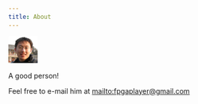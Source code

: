 ```yaml
---
title: About
---
```


![alt text](/assets/img/headshot.jpg "Description goes here")

A good person!

Feel free to e-mail him at <mailto:fpgaplayer@gmail.com> 
